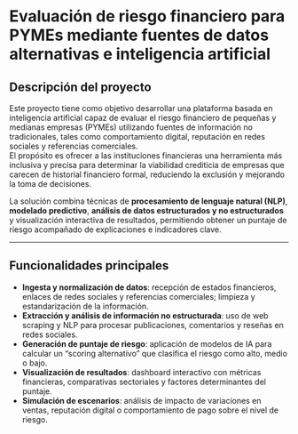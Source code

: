 # Evaluación de riesgo financiero para PYMEs mediante fuentes de datos alternativas e inteligencia artificial

## Descripción del proyecto
Este proyecto tiene como objetivo desarrollar una plataforma basada en inteligencia artificial capaz de evaluar el riesgo financiero de pequeñas y medianas empresas (PYMEs) utilizando fuentes de información no tradicionales, tales como comportamiento digital, reputación en redes sociales y referencias comerciales.  
El propósito es ofrecer a las instituciones financieras una herramienta más inclusiva y precisa para determinar la viabilidad crediticia de empresas que carecen de historial financiero formal, reduciendo la exclusión y mejorando la toma de decisiones.

La solución combina técnicas de **procesamiento de lenguaje natural (NLP)**, **modelado predictivo**, **análisis de datos estructurados y no estructurados** y visualización interactiva de resultados, permitiendo obtener un puntaje de riesgo acompañado de explicaciones e indicadores clave.

---

## Funcionalidades principales
- **Ingesta y normalización de datos**: recepción de estados financieros, enlaces de redes sociales y referencias comerciales; limpieza y estandarización de la información.
- **Extracción y análisis de información no estructurada**: uso de web scraping y NLP para procesar publicaciones, comentarios y reseñas en redes sociales.
- **Generación de puntaje de riesgo**: aplicación de modelos de IA para calcular un “scoring alternativo” que clasifica el riesgo como alto, medio o bajo.
- **Visualización de resultados**: dashboard interactivo con métricas financieras, comparativas sectoriales y factores determinantes del puntaje.
- **Simulación de escenarios**: análisis de impacto de variaciones en ventas, reputación digital o comportamiento de pago sobre el nivel de riesgo.

